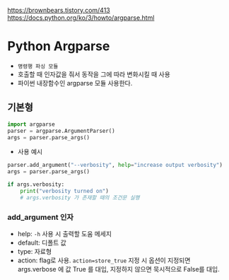 https://brownbears.tistory.com/413
https://docs.python.org/ko/3/howto/argparse.html

# Python Argparse
- `명령행 파싱 모듈`
- 호출할 때 인자값을 줘서 동작을 그에 따라 변화시킬 때 사용
- 파이썬 내장함수인 argparse 모듈 사용한다.

## 기본형
```python
import argparse
parser = argparse.ArgumentParser()
args = parser.parse_args()
```
- 사용 예시 
```python
parser.add_argument("--verbosity", help="increase output verbosity")
args = parser.parse_args()

if args.verbosity:
    print("verbosity turned on")
    # args.verbosity 가 존재할 때의 조건문 실행
```

### add_argument 인자 
- help: `-h` 사용 시 출력할 도움 메세지
- default: 디폴트 값
- type: 자료형 
- action: flag로 사용. `action=store_true` 지정 시 옵션이 지정되면 args.verbose 에 값 True 를 대입, 지정하지 않으면 묵시적으로 False를 대입.

